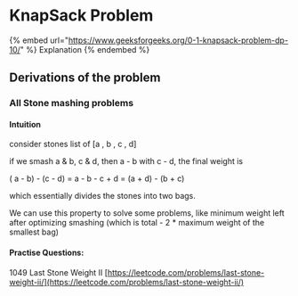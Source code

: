 # KnapSack Problem

{% embed url="https://www.geeksforgeeks.org/0-1-knapsack-problem-dp-10/" %}
Explanation
{% endembed %}

## Derivations of the problem&#x20;

### All Stone mashing problems

#### Intuition

consider stones list of \[a , b , c , d]

if we smash a & b, c & d, then a - b with c - d, the final weight is&#x20;

( a - b) - (c - d) = a - b - c + d = (a + d) - (b + c)&#x20;

which essentially divides the stones into two bags.&#x20;

We can use this property to solve some problems, like minimum weight left after optimizing smashing (which is total - 2 \* maximum weight of the smallest bag)

#### Practise Questions:

1049  Last Stone Weight II [https://leetcode.com/problems/last-stone-weight-ii/](https://leetcode.com/problems/last-stone-weight-ii/)
